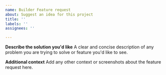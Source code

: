 ```yaml
---
name: Builder Feature request
about: Suggest an idea for this project
title: ''
labels: ''
assignees: ''

---
```


**Describe the solution you'd like**
A clear and concise description of any problem you are trying to solve or feature you'd like to see.

**Additional context**
Add any other context or screenshots about the feature request here.

